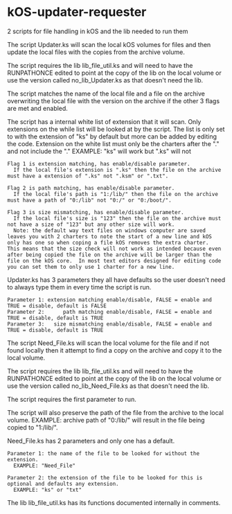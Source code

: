 # kOS-updater-requester
2 scripts for file handling in kOS and the lib needed to run them


The script Updater.ks will scan the local kOS volumes for files and then update the local files with the copies from the archive volume.

  The script requires the lib lib_file_util.ks and will need to have the RUNPATHONCE edited to point at the copy of the lib on the local volume or use the version called no_lib_Updater.ks as that doesn't need the lib.

  The script matches the name of the local file and a file on the archive overwriting the local file with the version on the archive if the other 3 flags are met and enabled.

  The script has a internal white list of extension that it will scan.
	Only extensions on the while list will be looked at by the script.
	The list is only set to with the extension of "ks" by default but more can be added by editing the code.
	  Extension on the white list must only be the charters after the "." and not include the "."
		EXAMPLE: "ks" will work but ".ks" will not

	Flag 1 is extension matching, has enable/disable parameter.
	  If the local file's extension is ".ks" then the file on the archive must have a extension of ".ks" not ".ksm" or ".txt".

	Flag 2 is path matching, has enable/disable parameter.
	  If the local file's path is "1:/lib/" then the file on the archive must have a path of "0:/lib" not "0:/" or "0:/boot/".

	Flag 3 is size mismatching, has enable/disable parameter.
	  If the local file's size is "123" then the file on the archive must not have a size of "123" but any other size will work.
	  Note: the default way text files on windows computer are saved leaves you with 2 charters to note the start of a new line and kOS only has one so when coping a file kOS removes the extra charter.  This means that the size check will not work as intended because even after being copied the file on the archive will be larger than the file on the kOS core.  In most text editors designed for editing code you can set them to only use 1 charter for a new line.


  Updater.ks has 3 parameters they all have defaults so the user doesn't need to always type them in every time the script is run.

	Parameter 1: extension matching enable/disable, FALSE = enable and TRUE = disable, default is FALSE
	Parameter 2:	  path matching enable/disable, FALSE = enable and TRUE = disable, default is TRUE
	Parameter 3:   size mismatching enable/disable, FALSE = enable and TRUE = disable, default is TRUE



The script Need_File.ks will scan the local volume for the file and if not found locally then it attempt to find a copy on the archive and copy it to the local volume.
  
  The script requires the lib lib_file_util.ks and will need to have the RUNPATHONCE edited to point at the copy of the lib on the local volume or use the version called no_lib_Need_File.ks as that doesn't need the lib.

  The script requires the first parameter to run.

  The script will also preserve the path of the file from the archive to the local volume.
	EXAMPLE: archive path of "0:/lib/" will result in the file being copied to "1:/lib/".

  Need_File.ks has 2 parameters and only one has a default.

	Parameter 1: the name of the file to be looked for without the extension.
	  EXAMPLE: "Need_File"

	Parameter 2: the extension of the file to be looked for this is optional and defaults any extension.
	  EXAMPLE: "ks" or "txt"



The lib lib_file_util.ks has its functions documented internally in comments.
